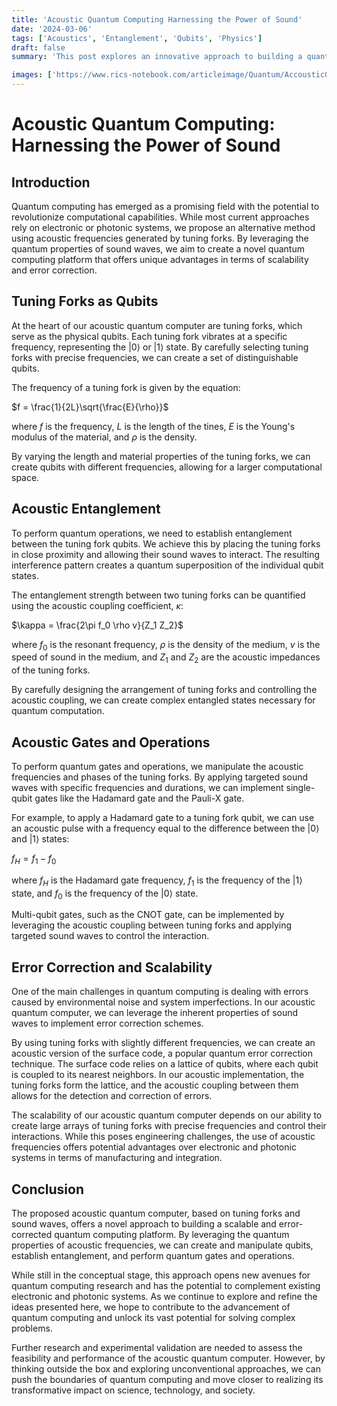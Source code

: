 ```yaml
---
title: 'Acoustic Quantum Computing Harnessing the Power of Sound'
date: '2024-03-06'
tags: ['Acoustics', 'Entanglement', 'Qubits', 'Physics']
draft: false
summary: 'This post explores an innovative approach to building a quantum computer using tuning forks and acoustic frequencies. By leveraging the quantum properties of sound waves, we propose a novel method for creating and manipulating qubits, potentially opening new avenues for quantum computing research.'

images: ['https://www.rics-notebook.com/articleimage/Quantum/AccousticQuantum.png']
---
```


# Acoustic Quantum Computing: Harnessing the Power of Sound

## Introduction

Quantum computing has emerged as a promising field with the potential to revolutionize computational capabilities. While most current approaches rely on electronic or photonic systems, we propose an alternative method using acoustic frequencies generated by tuning forks. By leveraging the quantum properties of sound waves, we aim to create a novel quantum computing platform that offers unique advantages in terms of scalability and error correction.

## Tuning Forks as Qubits

At the heart of our acoustic quantum computer are tuning forks, which serve as the physical qubits. Each tuning fork vibrates at a specific frequency, representing the |0⟩ or |1⟩ state. By carefully selecting tuning forks with precise frequencies, we can create a set of distinguishable qubits.

The frequency of a tuning fork is given by the equation:

$f = \frac{1}{2L}\sqrt{\frac{E}{\rho}}$

where $f$ is the frequency, $L$ is the length of the tines, $E$ is the Young's modulus of the material, and $\rho$ is the density.

By varying the length and material properties of the tuning forks, we can create qubits with different frequencies, allowing for a larger computational space.

## Acoustic Entanglement

To perform quantum operations, we need to establish entanglement between the tuning fork qubits. We achieve this by placing the tuning forks in close proximity and allowing their sound waves to interact. The resulting interference pattern creates a quantum superposition of the individual qubit states.

The entanglement strength between two tuning forks can be quantified using the acoustic coupling coefficient, $\kappa$:

$\kappa = \frac{2\pi f_0 \rho v}{Z_1 Z_2}$

where $f_0$ is the resonant frequency, $\rho$ is the density of the medium, $v$ is the speed of sound in the medium, and $Z_1$ and $Z_2$ are the acoustic impedances of the tuning forks.

By carefully designing the arrangement of tuning forks and controlling the acoustic coupling, we can create complex entangled states necessary for quantum computation.

## Acoustic Gates and Operations

To perform quantum gates and operations, we manipulate the acoustic frequencies and phases of the tuning forks. By applying targeted sound waves with specific frequencies and durations, we can implement single-qubit gates like the Hadamard gate and the Pauli-X gate.

For example, to apply a Hadamard gate to a tuning fork qubit, we can use an acoustic pulse with a frequency equal to the difference between the |0⟩ and |1⟩ states:

$f_H = f_1 - f_0$

where $f_H$ is the Hadamard gate frequency, $f_1$ is the frequency of the |1⟩ state, and $f_0$ is the frequency of the |0⟩ state.

Multi-qubit gates, such as the CNOT gate, can be implemented by leveraging the acoustic coupling between tuning forks and applying targeted sound waves to control the interaction.

## Error Correction and Scalability

One of the main challenges in quantum computing is dealing with errors caused by environmental noise and system imperfections. In our acoustic quantum computer, we can leverage the inherent properties of sound waves to implement error correction schemes.

By using tuning forks with slightly different frequencies, we can create an acoustic version of the surface code, a popular quantum error correction technique. The surface code relies on a lattice of qubits, where each qubit is coupled to its nearest neighbors. In our acoustic implementation, the tuning forks form the lattice, and the acoustic coupling between them allows for the detection and correction of errors.

The scalability of our acoustic quantum computer depends on our ability to create large arrays of tuning forks with precise frequencies and control their interactions. While this poses engineering challenges, the use of acoustic frequencies offers potential advantages over electronic and photonic systems in terms of manufacturing and integration.

## Conclusion

The proposed acoustic quantum computer, based on tuning forks and sound waves, offers a novel approach to building a scalable and error-corrected quantum computing platform. By leveraging the quantum properties of acoustic frequencies, we can create and manipulate qubits, establish entanglement, and perform quantum gates and operations.

While still in the conceptual stage, this approach opens new avenues for quantum computing research and has the potential to complement existing electronic and photonic systems. As we continue to explore and refine the ideas presented here, we hope to contribute to the advancement of quantum computing and unlock its vast potential for solving complex problems.

Further research and experimental validation are needed to assess the feasibility and performance of the acoustic quantum computer. However, by thinking outside the box and exploring unconventional approaches, we can push the boundaries of quantum computing and move closer to realizing its transformative impact on science, technology, and society.
